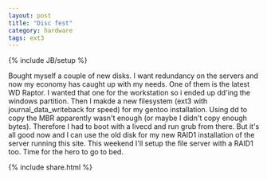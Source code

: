 ```yaml
---
layout: post
title: "Disc fest"
category: hardware
tags: ext3
---
```

{% include JB/setup %}

Bought myself a couple of new disks.
I want redundancy on the servers and now my economy has caught up with my needs.
One of them is the latest WD Raptor.
I wanted that one for the workstation so i ended up dd'ing the windows partition.
Then I makde a new filesystem (ext3 with journal_data_writeback for speed) for my gentoo installation.
Using dd to copy the MBR apparently wasn't enough (or maybe I didn't copy enough bytes).
Therefore I had to boot with a livecd and run grub from there.
But it's all good now and I can use the old disk for my new RAID1 installation of the server running this site.
This weekend I'll setup the file server with a RAID1 too.
Time for the hero to go to bed.

{% include share.html %}
